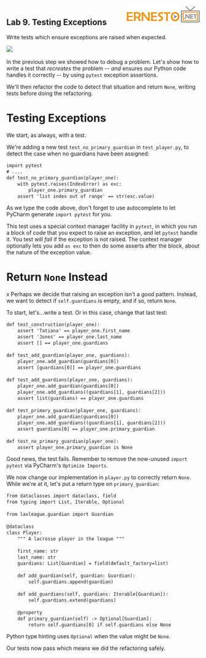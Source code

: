 <img align="right" src="../logo.png">

Lab 9. Testing Exceptions
----------------------------

Write tests which ensure exceptions are raised when expected.

[![](https://img.youtube.com/vi/eBO2FmoeLKw/0.jpg)](https://www.youtube.com/watch?v=eBO2FmoeLKw)

In the previous step we showed how to debug a problem. Let's show how to
write a test that *recreates* the problem -- *and* ensures our Python
code handles it correctly -- by using `pytest` exception assertions.

We'll then refactor the code to detect that situation and return `None`,
writing tests before doing the refactoring.

Testing Exceptions
==================

We start, as always, with a test.

We're adding a new test `test_no_primary_guardian` in `test_player.py`,
to detect the case when no guardians have been assigned:

```
import pytest
# ....
def test_no_primary_guardian(player_one):
    with pytest.raises(IndexError) as exc:
        player_one.primary_guardian
    assert 'list index out of range' == str(exc.value)
```

As we type the code above, don't forget to use autocomplete to let
PyCharm generate `import pytest` for you.

This test uses a special context manager facility in `pytest`, in which
you run a block of code that you expect to raise an exception, and let
`pytest` handle it. You test will *fail* if the exception is not raised.
The context manager optionally lets you add `as exc` to then do some
asserts after the block, about the nature of the exception value.

Return `None` Instead
=====================

x Perhaps we decide that raising an exception isn't a good pattern.
Instead, we want to detect if `self.guardians` is empty, and if so,
return `None`.

To start, let's...write a test. Or in this case, change that last test:

```
def test_construction(player_one):
    assert 'Tatiana' == player_one.first_name
    assert 'Jones' == player_one.last_name
    assert [] == player_one.guardians

def test_add_guardian(player_one, guardians):
    player_one.add_guardian(guardians[0])
    assert [guardians[0]] == player_one.guardians

def test_add_guardians(player_one, guardians):
    player_one.add_guardian(guardians[0])
    player_one.add_guardians((guardians[1], guardians[2]))
    assert list(guardians) == player_one.guardians

def test_primary_guardian(player_one, guardians):
    player_one.add_guardian(guardians[0])
    player_one.add_guardians((guardians[1], guardians[2]))
    assert guardians[0] == player_one.primary_guardian

def test_no_primary_guardian(player_one):
    assert player_one.primary_guardian is None

```

Good news, the test fails. Remember to remove the now-unused
`import pytest` via PyCharm's `Optimize Imports`.

We now change our implementation in `player.py` to correctly return
`None`. While we're at it, let's put a return type on
`primary_guardian`:

```
from dataclasses import dataclass, field
from typing import List, Iterable, Optional

from laxleague.guardian import Guardian

@dataclass
class Player:
    """ A lacrosse player in the league """

    first_name: str
    last_name: str
    guardians: List[Guardian] = field(default_factory=list)

    def add_guardian(self, guardian: Guardian):
        self.guardians.append(guardian)

    def add_guardians(self, guardians: Iterable[Guardian]):
        self.guardians.extend(guardians)

    @property
    def primary_guardian(self) -> Optional[Guardian]:
        return self.guardians[0] if self.guardians else None

```

Python type hinting uses `Optional` when the value might be `None`.

Our tests now pass which means we did the refactoring safely.
